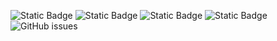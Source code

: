 ![Static Badge](https://img.shields.io/badge/blacklists-60-000000) ![Static Badge](https://img.shields.io/badge/blacklisted-2585319-cc0000) ![Static Badge](https://img.shields.io/badge/whitelisted-2244-00CC00) ![Static Badge](https://img.shields.io/badge/streaming_blacklist-28107-000000) ![GitHub issues](https://img.shields.io/github/issues/fabriziosalmi/blacklists)
